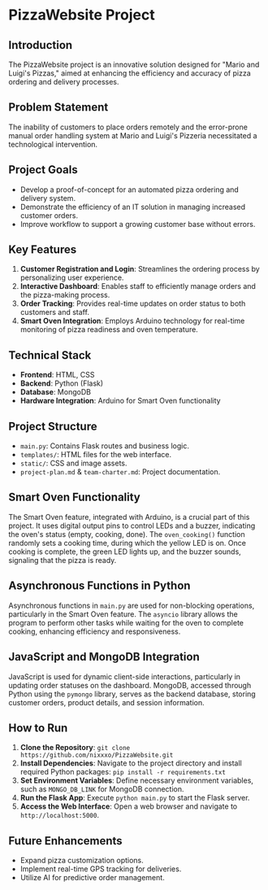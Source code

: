 # PizzaWebsite Project

## Introduction

The PizzaWebsite project is an innovative solution designed for "Mario and Luigi's Pizzas," aimed at enhancing the efficiency and accuracy of pizza ordering and delivery processes.

## Problem Statement

The inability of customers to place orders remotely and the error-prone manual order handling system at Mario and Luigi's Pizzeria necessitated a technological intervention.

## Project Goals

- Develop a proof-of-concept for an automated pizza ordering and delivery system.
- Demonstrate the efficiency of an IT solution in managing increased customer orders.
- Improve workflow to support a growing customer base without errors.

## Key Features

1. **Customer Registration and Login**: Streamlines the ordering process by personalizing user experience.
2. **Interactive Dashboard**: Enables staff to efficiently manage orders and the pizza-making process.
3. **Order Tracking**: Provides real-time updates on order status to both customers and staff.
4. **Smart Oven Integration**: Employs Arduino technology for real-time monitoring of pizza readiness and oven temperature.

## Technical Stack

- **Frontend**: HTML, CSS
- **Backend**: Python (Flask)
- **Database**: MongoDB
- **Hardware Integration**: Arduino for Smart Oven functionality

## Project Structure

- `main.py`: Contains Flask routes and business logic.
- `templates/`: HTML files for the web interface.
- `static/`: CSS and image assets.
- `project-plan.md` & `team-charter.md`: Project documentation.

## Smart Oven Functionality

The Smart Oven feature, integrated with Arduino, is a crucial part of this project. It uses digital output pins to control LEDs and a buzzer, indicating the oven's status (empty, cooking, done). The `oven_cooking()` function randomly sets a cooking time, during which the yellow LED is on. Once cooking is complete, the green LED lights up, and the buzzer sounds, signaling that the pizza is ready.

## Asynchronous Functions in Python

Asynchronous functions in `main.py` are used for non-blocking operations, particularly in the Smart Oven feature. The `asyncio` library allows the program to perform other tasks while waiting for the oven to complete cooking, enhancing efficiency and responsiveness.

## JavaScript and MongoDB Integration

JavaScript is used for dynamic client-side interactions, particularly in updating order statuses on the dashboard. MongoDB, accessed through Python using the `pymongo` library, serves as the backend database, storing customer orders, product details, and session information.

## How to Run

1. **Clone the Repository**: `git clone https://github.com/nixxxo/PizzaWebsite.git`
2. **Install Dependencies**: Navigate to the project directory and install required Python packages: `pip install -r requirements.txt`
3. **Set Environment Variables**: Define necessary environment variables, such as `MONGO_DB_LINK` for MongoDB connection.
4. **Run the Flask App**: Execute `python main.py` to start the Flask server.
5. **Access the Web Interface**: Open a web browser and navigate to `http://localhost:5000`.

## Future Enhancements

- Expand pizza customization options.
- Implement real-time GPS tracking for deliveries.
- Utilize AI for predictive order management.

